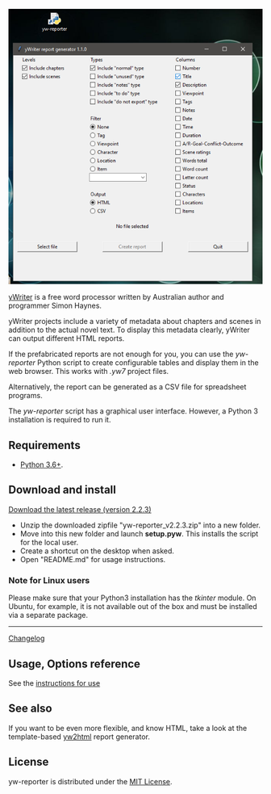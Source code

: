 ![screenshot](Screenshots/form01.png)

[yWriter](http://spacejock.com/yWriter7.html) is a free word processor written by Australian author and programmer Simon Haynes. 

yWriter projects include a variety of metadata about chapters and scenes in addition to the actual novel text. To display this metadata clearly, yWriter can output different HTML reports. 

If the prefabricated reports are not enough for you, you can use the *yw-reporter* Python script to create configurable tables and display them in the web browser. This works with *.yw7* project files. 

Alternatively, the report can be generated as a CSV file for spreadsheet programs.

The *yw-reporter* script has a graphical user interface. However, a Python 3 installation is required to run it.

## Requirements

- [Python 3.6+](https://www.python.org). 

## Download and install

[Download the latest release (version 2.2.3)](https://raw.githubusercontent.com/peter88213/yw-reporter/main/dist/yw-reporter_v2.2.3.zip)

- Unzip the downloaded zipfile "yw-reporter_v2.2.3.zip" into a new folder.
- Move into this new folder and launch **setup.pyw**. This installs the script for the local user.
- Create a shortcut on the desktop when asked.
- Open "README.md" for usage instructions.

### Note for Linux users

Please make sure that your Python3 installation has the *tkinter* module. On Ubuntu, for example, it is not available out of the box and must be installed via a separate package. 

------------------------------------------------------------------

[Changelog](changelog)

## Usage, Options reference

See the [instructions for use](usage)

## See also

If you want to be even more flexible, and know HTML, take a look at the template-based [yw2html](https://peter88213.github.io/yw2html) report generator.


## License

yw-reporter is distributed under the [MIT
License](http://www.opensource.org/licenses/mit-license.php).
